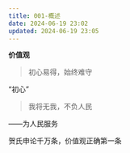 ```yaml
---
title: 001-概述
date: 2024-06-19 23:02
updated: 2024-06-19 23:05
---
```


**价值观**

> 初心易得，始终难守

“初心”

> 我将无我，不负人民

——为人民服务

贺氏申论千万条，价值观正确第一条
